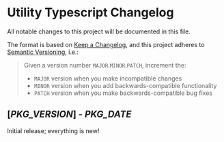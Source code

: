 # Utility Typescript Changelog

All notable changes to this project will be documented in this file.

The format is based on [Keep a Changelog](https://keepachangelog.com/en/1.0.0/),
and this project adheres to 
[Semantic Versioning](https://semver.org/spec/v2.0.0.html), i.e.:
> Given a version number `MAJOR`.`MINOR`.`PATCH`, increment the:
> - `MAJOR` version when you make incompatible changes
> - `MINOR` version when you add backwards-compatible functionality
> - `PATCH` version when you make backwards-compatible bug fixes


## [___PKG_VERSION___] - ___PKG_DATE___

Initial release; everything is new!